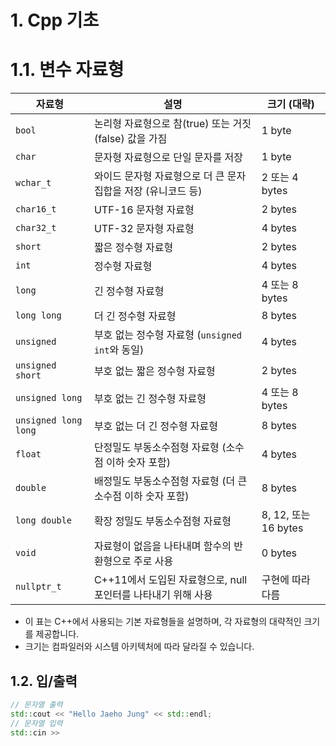 # 1. Cpp 기초
# 1.1. 변수 자료형
| 자료형                 | 설명                                                                           | 크기 (대략)            |
|------------------------|--------------------------------------------------------------------------------|------------------------|
| `bool`                 | 논리형 자료형으로 참(true) 또는 거짓(false) 값을 가짐                           | 1 byte                 |
| `char`                 | 문자형 자료형으로 단일 문자를 저장                                              | 1 byte                 |
| `wchar_t`              | 와이드 문자형 자료형으로 더 큰 문자 집합을 저장 (유니코드 등)                   | 2 또는 4 bytes         |
| `char16_t`             | UTF-16 문자형 자료형                                                            | 2 bytes                |
| `char32_t`             | UTF-32 문자형 자료형                                                            | 4 bytes                |
| `short`                | 짧은 정수형 자료형                                                              | 2 bytes                |
| `int`                  | 정수형 자료형                                                                   | 4 bytes                |
| `long`                 | 긴 정수형 자료형                                                                | 4 또는 8 bytes         |
| `long long`            | 더 긴 정수형 자료형                                                             | 8 bytes                |
| `unsigned`             | 부호 없는 정수형 자료형 (`unsigned int`와 동일)                                 | 4 bytes                |
| `unsigned short`       | 부호 없는 짧은 정수형 자료형                                                    | 2 bytes                |
| `unsigned long`        | 부호 없는 긴 정수형 자료형                                                      | 4 또는 8 bytes         |
| `unsigned long long`   | 부호 없는 더 긴 정수형 자료형                                                   | 8 bytes                |
| `float`                | 단정밀도 부동소수점형 자료형 (소수점 이하 숫자 포함)                             | 4 bytes                |
| `double`               | 배정밀도 부동소수점형 자료형 (더 큰 소수점 이하 숫자 포함)                       | 8 bytes                |
| `long double`          | 확장 정밀도 부동소수점형 자료형                                                 | 8, 12, 또는 16 bytes   |
| `void`                 | 자료형이 없음을 나타내며 함수의 반환형으로 주로 사용                             | 0 bytes                |
| `nullptr_t`            | C++11에서 도입된 자료형으로, null 포인터를 나타내기 위해 사용                    | 구현에 따라 다름       |
- 이 표는 C++에서 사용되는 기본 자료형들을 설명하며, 각 자료형의 대략적인 크기를 제공합니다.
- 크기는 컴파일러와 시스템 아키텍처에 따라 달라질 수 있습니다.

## 1.2. 입/출력
```cpp
// 문자열 출력
std::cout << "Hello Jaeho Jung" << std::endl;
// 문자열 입력
std::cin >> 
```
